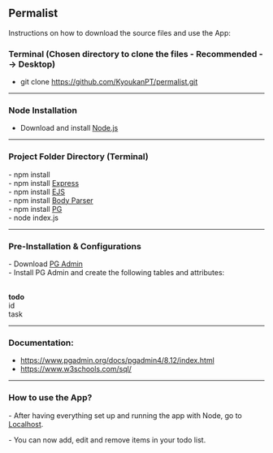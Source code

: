<h2>Permalist</h2>

<p>Instructions on how to download the source files and use the App: </p>

<h3>Terminal (Chosen directory to clone the files - Recommended --> Desktop)</h3>

- git clone https://github.com/KyoukanPT/permalist.git

<hr>

<h3>Node Installation</h3>
 
- Download and install <a href="https://nodejs.org/en/download"> Node.js </a> <br>

<hr>

<h3>Project Folder Directory (Terminal)</h3>
- npm install <br>
- npm install <a href="https://expressjs.com/en/starter/installing.html"> Express </a> <br>
- npm install <a href="https://ejs.co/"> EJS </a> <br>
- npm install <a href="https://www.npmjs.com/package/body-parser"> Body Parser </a> <br>
- npm install <a href="https://www.npmjs.com/package/pg" >PG</a> <br>
- node index.js <br>

<hr>

<h3>Pre-Installation & Configurations </h3>
- Download <a href="https://www.pgadmin.org/download/"> PG Admin </a> <br>
- Install PG Admin and create the following tables and attributes: <br><br>

<b>todo</b><br>
id <br>
task <br>

<hr>

<h3> Documentation: </h3>

- https://www.pgadmin.org/docs/pgadmin4/8.12/index.html
- https://www.w3schools.com/sql/

<hr>

<h3>How to use the App?</h3>
<p> - After having everything set up and running the app with Node, go to <a href="http://localhost:3000/">Localhost</a>. </p>
<p> - You can now add, edit and remove items in your todo list. </p>
